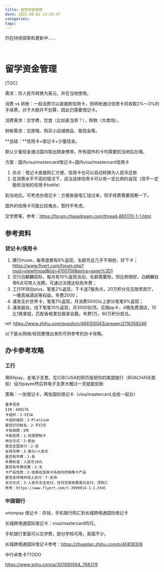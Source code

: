 ```yaml
---
title: 留学资金管理
date: 2022-06-02 23:39:47
categories:
tags:
---
```


仍在持续探索和更新中……

 <!-- more -->

# 留学资金管理

[TOC]


需求：将人民币转换为美元，并在当地使用。



消费 vs 转帐：一般消费可以直接刷信用卡，但转帐通过信用卡将收取2%～3%的手续费，对于大额并不划算，因此仍需要借记卡。

消费需求：交学费，饮食（比如麦当劳？），购物（大商场）。

转帐需求：交房租、购买小店铺商品、取现金等。





**总结：**信用卡+借记卡+少量现金。

默认少量现金通过国内取出随身携带。所有国外的卡均需要到当地后办理。

方案：国内visa/mastercard借记卡+国内visa/mastercard信用卡

1. 优点：借记卡直接购汇方便，信用卡也可以自动转换为人民币还款
2. 在消费水平不高的情况下，适当选择信用卡可以有一定比例的返现（但不一定能和当地的信用卡battle）

到当地后，可考虑办借记卡：方便直接电汇钱过来，但手续费需要观察一下。

国外的信用卡可能比较难办，暂时不考虑。





交学费等，参考：https://forum.chasedream.com/thread-865170-1-1.html





## 参考资料

### 贷记卡/信用卡

1. 建行muse，每季度都有8%返现，名额充足几乎不用抢，好下卡；https://www.flyert.com/forum.php?mod=viewthread&tid=4100706&extra=page%3D1
2. 交行白麒麟双标，每月有10%返现活动，名额需要抢，但比例很好。白麒麟自带6点可带人龙腾，可通过沃德达标免年费；
3. 工行环球白plus，笔笔2%返现，下卡送7服务点，20万积分兑无限贵宾厅，一晚高端酒店等权益，年费2000；
4. 浦发无价世界卡，笔笔1%返现，月消费5000以上部分笔笔9%返现；
5. 浦发超白，线下笔笔10%返现，月3000封顶。无限pp卡，4晚免费酒店，10比1换里程，匹配香格里拉翡翠会籍。年费1万，60万积分抵兑。

ref: https://www.zhihu.com/question/486105043/answer/2116358246



以下是从网络/经验整理出来的可供参考的办卡攻略。




## 办卡参考攻略



### 工行

用Billpay，走电子支票，在ICBCUSA的网页版把你的美国银行（BOACHASE那些）设为payee然后转电子支票大概过一天就能到账



策略：一张借记卡，两张国际借记卡（visa/mastercard,会给一起办）



```
基本信息
IIN：409176
卡组织：2-VISA
卡组织级别：3-Platinum
是否打印姓名：2-不打印
卡有效期：8年
卡板性质：1-仅限预制卡
申办方式：2-柜台
是否全国发行：2-否
支持币种：3-美元+人民币
是否有年费：1-有
年费标准：人民币10元
是否有年费优惠：2-无
卡产品性质：2-挂靠在信用卡系统内的特殊卡产品
是否支持境外线上支付：Y-支持
支付方式：3-人民币无法支付，任何交易依靠美元支付，须购汇
参考：https://www.flyert.com/t-3999014-1-1.html
```





### 中国银行

unionpay 借记卡：存钱，手机银行购汇到长城跨境通国际借记卡

长城跨境通国际借记卡：visa/mastercard均可。

手机银行里面可以交学费，部分学校可用，英国不少。



长城跨境通国际借记卡参考：https://zhuanlan.zhihu.com/p/40818308



中行卓隽卡?TODO

https://www.sohu.com/a/307690564_768379

